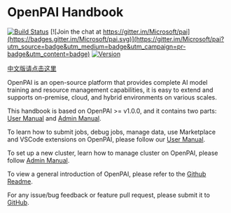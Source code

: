 # OpenPAI Handbook

[![Build Status](https://openpai.visualstudio.com/OpenPAI/_apis/build/status/OpenPAI-nightly-build?branchName=master)](https://openpai.visualstudio.com/OpenPAI/_build/latest?definitionId=25&branchName=master)
[![Join the chat at https://gitter.im/Microsoft/pai](https://badges.gitter.im/Microsoft/pai.svg)](https://gitter.im/Microsoft/pai?utm_source=badge&utm_medium=badge&utm_campaign=pr-badge&utm_content=badge)
[![Version](https://img.shields.io/github/release/Microsoft/pai.svg)](https://github.com/openxpu/pai/releases/latest)

[中文版请点击这里](https://github.com/openxpu/pai/blob/master/docs_zh_CN/index.md)

OpenPAI is an open-source platform that provides complete AI model training and resource management capabilities, it is easy to extend and supports on-premise, cloud, and hybrid environments on various scales.

This handbook is based on OpenPAI >= v1.0.0, and it contains two parts: [User Manual](./manual/cluster-user/README.md) and [Admin Manual](./manual/cluster-admin/README.md).

To learn how to submit jobs, debug jobs, manage data, use Marketplace and VSCode extensions on OpenPAI, please follow our [User Manual](./manual/cluster-user/README.md).

To set up a new cluster, learn how to manage cluster on OpenPAI, please follow [Admin Manual](./manual/cluster-admin/README.md).

To view a general introduction of OpenPAI, please refer to the [Github Readme](https://github.com/openxpu/pai/blob/master/README.md).

For any issue/bug feedback or feature pull request, please submit it to [GitHub](https://github.com/openxpu/pai).
